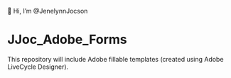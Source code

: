 👋 Hi, I’m @JenelynnJocson

# JJoc_Adobe_Forms

This repository will include Adobe fillable templates (created using Adobe LiveCycle Designer).

